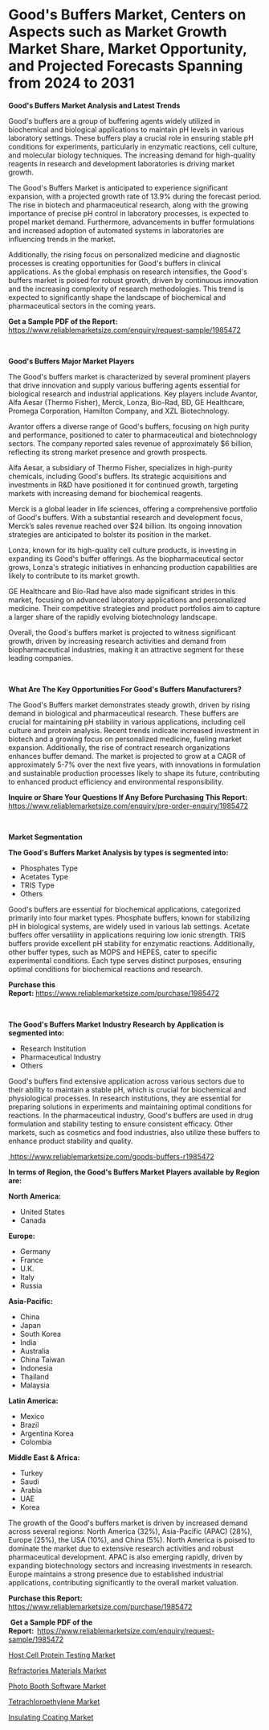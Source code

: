 <p><h1>Good's Buffers Market, Centers on Aspects such as Market Growth Market Share, Market Opportunity, and Projected Forecasts Spanning from 2024 to 2031</h1></p><p><strong>Good's Buffers Market Analysis and Latest Trends</strong></p>
<p><p>Good's buffers are a group of buffering agents widely utilized in biochemical and biological applications to maintain pH levels in various laboratory settings. These buffers play a crucial role in ensuring stable pH conditions for experiments, particularly in enzymatic reactions, cell culture, and molecular biology techniques. The increasing demand for high-quality reagents in research and development laboratories is driving market growth.</p><p>The Good's Buffers Market is anticipated to experience significant expansion, with a projected growth rate of 13.9% during the forecast period. The rise in biotech and pharmaceutical research, along with the growing importance of precise pH control in laboratory processes, is expected to propel market demand. Furthermore, advancements in buffer formulations and increased adoption of automated systems in laboratories are influencing trends in the market. </p><p>Additionally, the rising focus on personalized medicine and diagnostic processes is creating opportunities for Good's buffers in clinical applications. As the global emphasis on research intensifies, the Good's buffers market is poised for robust growth, driven by continuous innovation and the increasing complexity of research methodologies. This trend is expected to significantly shape the landscape of biochemical and pharmaceutical sectors in the coming years.</p></p>
<p><strong>Get a Sample PDF of the Report:&nbsp;</strong> <a href="https://www.reliablemarketsize.com/enquiry/request-sample/1985472?utm_campaign=1105&utm_medium=2&utm_source=Github&utm_content=ia&utm_term=15112024&utm_id=goods-buffers">https://www.reliablemarketsize.com/enquiry/request-sample/1985472</a></p>
<p>&nbsp;</p>
<p><strong>Good's Buffers Major Market Players</strong></p>
<p><p>The Good's buffers market is characterized by several prominent players that drive innovation and supply various buffering agents essential for biological research and industrial applications. Key players include Avantor, Alfa Aesar (Thermo Fisher), Merck, Lonza, Bio-Rad, BD, GE Healthcare, Promega Corporation, Hamilton Company, and XZL Biotechnology.</p><p>Avantor offers a diverse range of Good's buffers, focusing on high purity and performance, positioned to cater to pharmaceutical and biotechnology sectors. The company reported sales revenue of approximately $6 billion, reflecting its strong market presence and growth prospects.</p><p>Alfa Aesar, a subsidiary of Thermo Fisher, specializes in high-purity chemicals, including Good's buffers. Its strategic acquisitions and investments in R&D have positioned it for continued growth, targeting markets with increasing demand for biochemical reagents.</p><p>Merck is a global leader in life sciences, offering a comprehensive portfolio of Good's buffers. With a substantial research and development focus, Merck’s sales revenue reached over $24 billion. Its ongoing innovation strategies are anticipated to bolster its position in the market.</p><p>Lonza, known for its high-quality cell culture products, is investing in expanding its Good's buffer offerings. As the biopharmaceutical sector grows, Lonza's strategic initiatives in enhancing production capabilities are likely to contribute to its market growth.</p><p>GE Healthcare and Bio-Rad have also made significant strides in this market, focusing on advanced laboratory applications and personalized medicine. Their competitive strategies and product portfolios aim to capture a larger share of the rapidly evolving biotechnology landscape.</p><p>Overall, the Good's buffers market is projected to witness significant growth, driven by increasing research activities and demand from biopharmaceutical industries, making it an attractive segment for these leading companies.</p></p>
<p>&nbsp;</p>
<p><strong>What Are The Key Opportunities For Good's Buffers Manufacturers?</strong></p>
<p><p>The Good's Buffers market demonstrates steady growth, driven by rising demand in biological and pharmaceutical research. These buffers are crucial for maintaining pH stability in various applications, including cell culture and protein analysis. Recent trends indicate increased investment in biotech and a growing focus on personalized medicine, fueling market expansion. Additionally, the rise of contract research organizations enhances buffer demand. The market is projected to grow at a CAGR of approximately 5-7% over the next five years, with innovations in formulation and sustainable production processes likely to shape its future, contributing to enhanced product efficiency and environmental responsibility.</p></p>
<p><strong>Inquire or Share Your Questions If Any Before Purchasing This Report:</strong> <a href="https://www.reliablemarketsize.com/enquiry/pre-order-enquiry/1985472?utm_campaign=1105&utm_medium=2&utm_source=Github&utm_content=ia&utm_term=15112024&utm_id=goods-buffers">https://www.reliablemarketsize.com/enquiry/pre-order-enquiry/1985472</a></p>
<p>&nbsp;</p>
<p><strong>Market Segmentation</strong></p>
<p><strong>The Good's Buffers Market Analysis by types is segmented into:</strong></p>
<p><ul><li>Phosphates Type</li><li>Acetates Type</li><li>TRIS Type</li><li>Others</li></ul></p>
<p><p>Good's buffers are essential for biochemical applications, categorized primarily into four market types. Phosphate buffers, known for stabilizing pH in biological systems, are widely used in various lab settings. Acetate buffers offer versatility in applications requiring low ionic strength. TRIS buffers provide excellent pH stability for enzymatic reactions. Additionally, other buffer types, such as MOPS and HEPES, cater to specific experimental conditions. Each type serves distinct purposes, ensuring optimal conditions for biochemical reactions and research.</p></p>
<p><strong>Purchase this Report:&nbsp;</strong><a href="https://www.reliablemarketsize.com/purchase/1985472?utm_campaign=1105&utm_medium=2&utm_source=Github&utm_content=ia&utm_term=15112024&utm_id=goods-buffers">https://www.reliablemarketsize.com/purchase/1985472</a></p>
<p>&nbsp;</p>
<p><strong>The Good's Buffers Market Industry Research by Application is segmented into:</strong></p>
<p><ul><li>Research Institution</li><li>Pharmaceutical Industry</li><li>Others</li></ul></p>
<p><p>Good's buffers find extensive application across various sectors due to their ability to maintain a stable pH, which is crucial for biochemical and physiological processes. In research institutions, they are essential for preparing solutions in experiments and maintaining optimal conditions for reactions. In the pharmaceutical industry, Good's buffers are used in drug formulation and stability testing to ensure consistent efficacy. Other markets, such as cosmetics and food industries, also utilize these buffers to enhance product stability and quality.</p></p>
<p><a href="https://www.reliablemarketsize.com/goods-buffers-r1985472?utm_campaign=1105&utm_medium=2&utm_source=Github&utm_content=ia&utm_term=15112024&utm_id=goods-buffers">&nbsp;https://www.reliablemarketsize.com/goods-buffers-r1985472</a></p>
<p><strong>In terms of Region, the Good's Buffers Market Players available by Region are:</strong></p>
<p>
    <p> <strong> North America: </strong>
        <ul>
            <li>United States</li>
            <li>Canada</li>
        </ul>
        </p> 
    <p> <strong> Europe: </strong>
        <ul>
            <li>Germany</li>
            <li>France</li>
            <li>U.K.</li>
            <li>Italy</li>
            <li>Russia</li>
        </ul>
        </p> 
    <p> <strong> Asia-Pacific: </strong>
        <ul>
            <li>China</li>
            <li>Japan</li>
            <li>South Korea</li>
            <li>India</li>
            <li>Australia</li>
            <li>China Taiwan</li>
            <li>Indonesia</li>
            <li>Thailand</li>
            <li>Malaysia</li>
        </ul>
        </p> 
    <p> <strong> Latin America: </strong>
        <ul>
            <li>Mexico</li>
            <li>Brazil</li>
            <li>Argentina Korea</li>
            <li>Colombia</li>
        </ul>
        </p> 
    <p> <strong> Middle East & Africa: </strong>
        <ul>
            <li>Turkey</li>
            <li>Saudi</li>
            <li>Arabia</li>
            <li>UAE</li>
            <li>Korea</li>
        </ul>
    </p>
    </p>
<p><p>The growth of the Good's buffers market is driven by increased demand across several regions: North America (32%), Asia-Pacific (APAC) (28%), Europe (25%), the USA (10%), and China (5%). North America is poised to dominate the market due to extensive research activities and robust pharmaceutical development. APAC is also emerging rapidly, driven by expanding biotechnology sectors and increasing investments in research. Europe maintains a strong presence due to established industrial applications, contributing significantly to the overall market valuation.</p></p>
<p><strong>Purchase this Report: </strong><a href="https://www.reliablemarketsize.com/purchase/1985472?utm_campaign=1105&utm_medium=2&utm_source=Github&utm_content=ia&utm_term=15112024&utm_id=goods-buffers">https://www.reliablemarketsize.com/purchase/1985472</a></p>
<p>&nbsp;<strong>Get a Sample PDF of the Report:&nbsp;&nbsp;</strong><a href="https://www.reliablemarketsize.com/enquiry/request-sample/1985472?utm_campaign=1105&utm_medium=2&utm_source=Github&utm_content=ia&utm_term=15112024&utm_id=goods-buffers">https://www.reliablemarketsize.com/enquiry/request-sample/1985472</a></p>
<p><strong></strong></p>
<p><p><a href="https://issuu.com/reportprime-2/docs/host-cell-protein-testing-market-si_4046c00ea78f16?utm_campaign=1105&utm_medium=2&utm_source=Github&utm_content=ia&utm_term=15112024&utm_id=goods-buffers">Host Cell Protein Testing Market</a></p><p><a href="https://github.com/NorbertYates/Market-Research-Report-List-7/blob/main/refractories-materials-market.md?utm_campaign=1105&utm_medium=2&utm_source=Github&utm_content=ia&utm_term=15112024&utm_id=goods-buffers">Refractories Materials Market</a></p><p><a href="https://issuu.com/reportprime-2/docs/photo-booth-software-market-size-20_dfaecf37d93248?utm_campaign=1105&utm_medium=2&utm_source=Github&utm_content=ia&utm_term=15112024&utm_id=goods-buffers">Photo Booth Software Market</a></p><p><a href="https://www.linkedin.com/pulse/driving-forces-global-tetrachloroethylene-market-trends-pofvc?utm_campaign=1105&utm_medium=2&utm_source=Github&utm_content=ia&utm_term=15112024&utm_id=goods-buffers">Tetrachloroethylene Market</a></p><p><a href="https://www.linkedin.com/pulse/navigating-insulating-coating-market-expert-analysis-miqfc?utm_campaign=1105&utm_medium=2&utm_source=Github&utm_content=ia&utm_term=15112024&utm_id=goods-buffers">Insulating Coating Market</a></p></p>